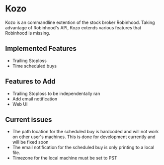 # Kozo
Kozo is an commandline extention of the stock broker Robinhood. Taking advantage of Robinhood's API, Kozo extends various features that Robinhood is missing.
## Implemented Features
- Trailing Stoploss
- Time scheduled buys
## Features to Add
- Trailing Stoploss to be independentally ran
- Add email notification
- Web UI
## Current issues
- The path location for the scheduled buy is hardcoded and will not work
on other user's machines. This is done for development currently and will
be fixed soon
- The email notification for the scheduled buy is only printing to a local file.
- Timezone for the local machine must be set to PST
